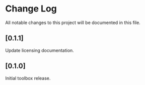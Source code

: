 # Change Log
All notable changes to this project will be documented in this file.

## [0.1.1]

Update licensing documentation.

## [0.1.0]
  
Initial toolbox release.
 